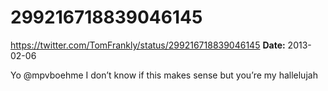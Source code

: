 # 299216718839046145
https://twitter.com/TomFrankly/status/299216718839046145
**Date:** 2013-02-06

Yo @mpvboehme I don’t know if this makes sense but you’re my hallelujah
